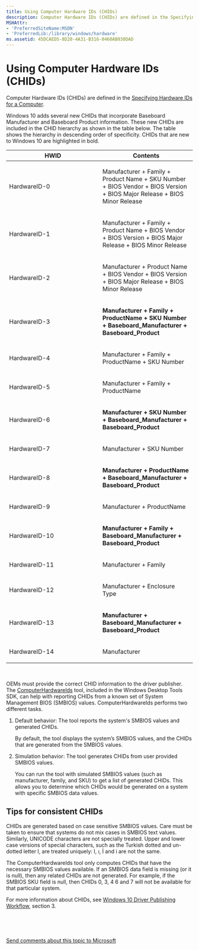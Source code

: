 ```yaml
---
title: Using Computer Hardware IDs (CHIDs)
description: Computer Hardware IDs (CHIDs) are defined in the Specifying Hardware IDs for a Computer.
MSHAttr:
- 'PreferredSiteName:MSDN'
- 'PreferredLib:/library/windows/hardware'
ms.assetid: 45DCAED5-8D20-4A31-B316-0460AB030DAD
---
```


# Using Computer Hardware IDs (CHIDs)


Computer Hardware IDs (CHIDs) are defined in the [Specifying Hardware IDs for a Computer](https://msdn.microsoft.com/windows/hardware/drivers/install/specifying-hardware-ids-for-a-computer).

Windows 10 adds several new CHIDs that incorporate Baseboard Manufacturer and Baseboard Product information. These new CHIDs are included in the CHID hierarchy as shown in the table below. The table shows the hierarchy in descending order of specificity. CHIDs that are new to Windows 10 are highlighted in bold.

<table>
<colgroup>
<col width="50%" />
<col width="50%" />
</colgroup>
<thead>
<tr class="header">
<th>HWID</th>
<th>Contents</th>
</tr>
</thead>
<tbody>
<tr class="odd">
<td><p>HardwareID-0</p></td>
<td><p>Manufacturer + Family + Product Name + SKU Number + BIOS Vendor + BIOS Version + BIOS Major Release + BIOS Minor Release</p></td>
</tr>
<tr class="even">
<td><p>HardwareID-1</p></td>
<td><p>Manufacturer + Family + Product Name + BIOS Vendor + BIOS Version + BIOS Major Release + BIOS Minor Release</p></td>
</tr>
<tr class="odd">
<td><p>HardwareID-2</p></td>
<td><p>Manufacturer + Product Name + BIOS Vendor + BIOS Version + BIOS Major Release + BIOS Minor Release</p></td>
</tr>
<tr class="even">
<td><p>HardwareID-3</p></td>
<td><p><strong>Manufacturer + Family + ProductName + SKU Number + Baseboard_Manufacturer + Baseboard_Product</strong></p></td>
</tr>
<tr class="odd">
<td><p>HardwareID-4</p></td>
<td><p>Manufacturer + Family + ProductName + SKU Number</p></td>
</tr>
<tr class="even">
<td><p>HardwareID-5</p></td>
<td><p>Manufacturer + Family + ProductName</p></td>
</tr>
<tr class="odd">
<td><p>HardwareID-6</p></td>
<td><p><strong>Manufacturer + SKU Number + Baseboard_Manufacturer + Baseboard_Product</strong></p></td>
</tr>
<tr class="even">
<td><p>HardwareID-7</p></td>
<td><p>Manufacturer + SKU Number</p></td>
</tr>
<tr class="odd">
<td><p>HardwareID-8</p></td>
<td><p><strong>Manufacturer + ProductName + Baseboard_Manufacturer + Baseboard_Product</strong></p></td>
</tr>
<tr class="even">
<td><p>HardwareID-9</p></td>
<td><p>Manufacturer + ProductName</p></td>
</tr>
<tr class="odd">
<td><p>HardwareID-10</p></td>
<td><p><strong>Manufacturer + Family + Baseboard_Manufacturer + Baseboard_Product</strong></p></td>
</tr>
<tr class="even">
<td><p>HardwareID-11</p></td>
<td><p>Manufacturer + Family</p></td>
</tr>
<tr class="odd">
<td><p>HardwareID-12</p></td>
<td><p>Manufacturer + Enclosure Type</p></td>
</tr>
<tr class="even">
<td><p>HardwareID-13</p></td>
<td><p><strong>Manufacturer + Baseboard_Manufacturer + Baseboard_Product</strong></p></td>
</tr>
<tr class="odd">
<td><p>HardwareID-14</p></td>
<td><p>Manufacturer</p></td>
</tr>
</tbody>
</table>

 

OEMs must provide the correct CHID information to the driver publisher. The [ComputerHardwareIds](https://msdn.microsoft.com/library/windows/hardware/ff543505) tool, included in the Windows Desktop Tools SDK, can help with reporting CHIDs from a known set of System Management BIOS (SMBIOS) values. ComputerHardwareIds performs two different tasks.

1.  Default behavior: The tool reports the system's SMBIOS values and generated CHIDs.

    By default, the tool displays the system’s SMBIOS values, and the CHIDs that are generated from the SMBIOS values.

2.  Simulation behavior: The tool generates CHIDs from user provided SMBIOS values.

    You can run the tool with simulated SMBIOS values (such as manufacturer, family, and SKU) to get a list of generated CHIDs. This allows you to determine which CHIDs would be generated on a system with specific SMBIOS data values.

## <span id="Tips_for_consistent_CHIDs"></span><span id="tips_for_consistent_chids"></span><span id="TIPS_FOR_CONSISTENT_CHIDS"></span>Tips for consistent CHIDs


CHIDs are generated based on case sensitive SMBIOS values. Care must be taken to ensure that systems do not mix cases in SMBIOS text values. Similarly, UNICODE characters are not specially treated. Upper and lower case versions of special characters, such as the Turkish dotted and un-dotted letter I, are treated uniquely: I, ı, İ and i are not the same.

The ComputerHardwareIds tool only computes CHIDs that have the necessary SMBIOS values available. If an SMBIOS data field is missing (or it is null), then any related CHIDs are not generated. For example, if the SMBIOS SKU field is null, then CHIDs 0, 3, 4 6 and 7 will not be available for that particular system.

For more information about CHIDs, see [Windows 10 Driver Publishing Workflow](http://go.microsoft.com/fwlink/p/?LinkId=617374), section 3.

 

 

[Send comments about this topic to Microsoft](mailto:wsddocfb@microsoft.com?subject=Documentation%20feedback%20%5Bhw_dashboard\hw_dashboard%5D:%20Using%20Computer%20Hardware%20IDs%20%28CHIDs%29%20%20RELEASE:%20%281/3/2017%29&body=%0A%0APRIVACY%20STATEMENT%0A%0AWe%20use%20your%20feedback%20to%20improve%20the%20documentation.%20We%20don't%20use%20your%20email%20address%20for%20any%20other%20purpose,%20and%20we'll%20remove%20your%20email%20address%20from%20our%20system%20after%20the%20issue%20that%20you're%20reporting%20is%20fixed.%20While%20we're%20working%20to%20fix%20this%20issue,%20we%20might%20send%20you%20an%20email%20message%20to%20ask%20for%20more%20info.%20Later,%20we%20might%20also%20send%20you%20an%20email%20message%20to%20let%20you%20know%20that%20we've%20addressed%20your%20feedback.%0A%0AFor%20more%20info%20about%20Microsoft's%20privacy%20policy,%20see%20http://privacy.microsoft.com/default.aspx. "Send comments about this topic to Microsoft")




